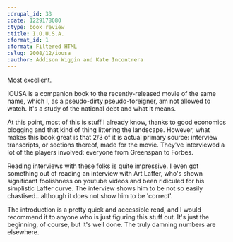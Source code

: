 ```yaml
--- 
:drupal_id: 33
:date: 1229178080
:type: book_review
:title: I.O.U.S.A.
:format_id: 1
:format: Filtered HTML
:slug: 2008/12/iousa
:author: Addison Wiggin and Kate Incontrera
---
```

Most excellent.

IOUSA is a companion book to the recently-released movie of the same name, which I, as a pseudo-dirty pseudo-foreigner, am not allowed to watch.  It's a study of the national debt and what it means.

At this point, most of this is stuff I already know, thanks to good economics blogging and that kind of thing littering the landscape.  However, what makes this book great is that 2/3 of it is actual primary source: interview transcripts, or sections thereof, made for the movie.  They've interviewed a lot of the players involved:  everyone from Greenspan to Forbes.  

Reading interviews with these folks is quite impressive.  I even got something out of reading an interview with Art Laffer, who's shown significant foolishness on youtube videos and been ridiculed for his simplistic Laffer curve.  The interview shows him to be not so easily chastised...although it does not show him to be 'correct'.

The introduction is a pretty quick and accessible read, and I would recommend it to anyone who is just figuring this stuff out.  It's just the beginning, of course, but it's well done.  The truly damning numbers are elsewhere.
